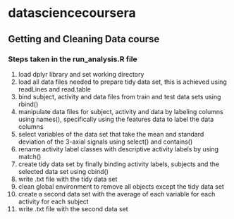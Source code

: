 # datasciencecoursera 
## Getting and Cleaning Data course

### Steps taken in the run_analysis.R file

1. load dplyr library and set working directory
2. load all data files needed to prepare tidy data set, this is achieved using readLines and read.table
3. bind subject, activity and data files from train and test data sets using rbind()
4. manipulate data files for subject, activity and data by labeling columns using names(), specifically using the features data to label the data columns
5. select variables of the data set that take the mean and standard deviation of the 3-axial signals using select() and contains()
6. rename activity label classes with descriptive activity labels by using match()
7. create tidy data set by finally binding activity labels, subjects and the selected data set using cbind()
8. write .txt file with the tidy data set
9. clean global environment to remove all objects except the tidy data set
10. create a second data set with the average of each variable for each activity for each subject
11. write .txt file with the second data set
